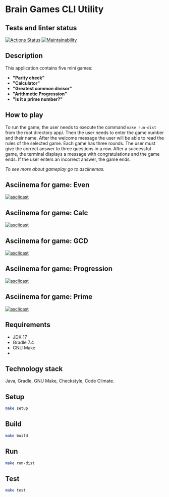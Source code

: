 # Brain Games CLI Utility

## Tests and linter status
[![Actions Status](https://github.com/dariakoval/java-project-61/workflows/hexlet-check/badge.svg)](https://github.com/dariakoval/java-project-61/actions)      [![Maintainability](https://api.codeclimate.com/v1/badges/fe97f0be1e7c92a35a7b/maintainability)](https://codeclimate.com/github/dariakoval/java-project-61/maintainability)

## Description
This application contains five mini games:
* **"Parity check"**
* **"Calculator"**
* **"Greatest common divisor"**
* **"Arithmetic Progression"**
* **"Is it a prime number?"**

## How to play
To run the game, the user needs to execute the command `make run-dist` from the root directory app/. Then the user needs to enter the game number and their name. After the welcome message the user will be able to read the rules of the selected game.
Each game has three rounds. The user must give the correct answer to three questions in a row. After a successful game, the terminal displays a message with congratulations and the game ends. If the user enters an incorrect answer, the game ends.

*To see more about gameplay go to asciinemas.*

## Asciinema for game: Even
[![asciicast](https://asciinema.org/a/pZJSL3Mqo0bTXy4coLLZs1J39.svg)](https://asciinema.org/a/pZJSL3Mqo0bTXy4coLLZs1J39)

## Asciinema for game: Calc
[![asciicast](https://asciinema.org/a/57o2RjgaZQJFLYAbd0K9jGybS.svg)](https://asciinema.org/a/57o2RjgaZQJFLYAbd0K9jGybS)

## Asciinema for game: GCD
[![asciicast](https://asciinema.org/a/P71M54GJozfX31u94kvUWWwKy.svg)](https://asciinema.org/a/P71M54GJozfX31u94kvUWWwKy)

## Asciinema for game: Progression
[![asciicast](https://asciinema.org/a/MT8Avfx7gptnlCSg5UYapV9Ln.svg)](https://asciinema.org/a/MT8Avfx7gptnlCSg5UYapV9Ln)

## Asciinema for game: Prime
[![asciicast](https://asciinema.org/a/NHiG6NwTQzhuaSVYTbaVjxCay.svg)](https://asciinema.org/a/NHiG6NwTQzhuaSVYTbaVjxCay)

## Requirements
* JDK 17
* Gradle 7.4
* GNU Make
* 
## Technology stack
Java, Gradle, GNU Make, Checkstyle, Code Climate.

## Setup
```bash
make setup
```

## Build
```bash
make build
```

## Run
```bash
make run-dist
```

## Test
```bash
make test
```
